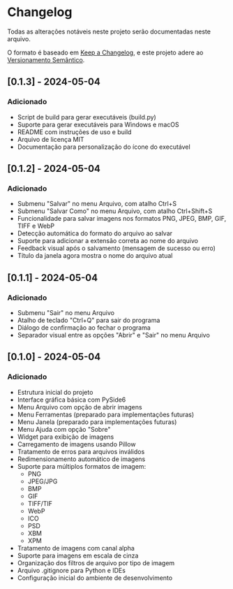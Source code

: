 # Changelog

Todas as alterações notáveis neste projeto serão documentadas neste arquivo.

O formato é baseado em [Keep a Changelog](https://keepachangelog.com/pt-BR/1.0.0/),
e este projeto adere ao [Versionamento Semântico](https://semver.org/lang/pt-BR/).

## [0.1.3] - 2024-05-04

### Adicionado
- Script de build para gerar executáveis (build.py)
- Suporte para gerar executáveis para Windows e macOS
- README com instruções de uso e build
- Arquivo de licença MIT
- Documentação para personalização do ícone do executável

## [0.1.2] - 2024-05-04

### Adicionado
- Submenu "Salvar" no menu Arquivo, com atalho Ctrl+S
- Submenu "Salvar Como" no menu Arquivo, com atalho Ctrl+Shift+S
- Funcionalidade para salvar imagens nos formatos PNG, JPEG, BMP, GIF, TIFF e WebP
- Detecção automática do formato do arquivo ao salvar
- Suporte para adicionar a extensão correta ao nome do arquivo
- Feedback visual após o salvamento (mensagem de sucesso ou erro)
- Título da janela agora mostra o nome do arquivo atual

## [0.1.1] - 2024-05-04

### Adicionado
- Submenu "Sair" no menu Arquivo
- Atalho de teclado "Ctrl+Q" para sair do programa
- Diálogo de confirmação ao fechar o programa
- Separador visual entre as opções "Abrir" e "Sair" no menu Arquivo

## [0.1.0] - 2024-05-04

### Adicionado
- Estrutura inicial do projeto
- Interface gráfica básica com PySide6
- Menu Arquivo com opção de abrir imagens
- Menu Ferramentas (preparado para implementações futuras)
- Menu Janela (preparado para implementações futuras)
- Menu Ajuda com opção "Sobre"
- Widget para exibição de imagens
- Carregamento de imagens usando Pillow
- Tratamento de erros para arquivos inválidos
- Redimensionamento automático de imagens
- Suporte para múltiplos formatos de imagem:
  - PNG
  - JPEG/JPG
  - BMP
  - GIF
  - TIFF/TIF
  - WebP
  - ICO
  - PSD
  - XBM
  - XPM
- Tratamento de imagens com canal alpha
- Suporte para imagens em escala de cinza
- Organização dos filtros de arquivo por tipo de imagem
- Arquivo .gitignore para Python e IDEs
- Configuração inicial do ambiente de desenvolvimento 